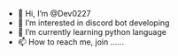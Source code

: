 - 👋 Hi, I’m @Dev0227
- 👀 I’m interested in discord bot developing
- 🌱 I’m currently learning python language
- 📫 How to reach me, join
......

<!---
Dev0227/Dev0227 is a ✨ special ✨ repository because its `README.md` (this file) appears on your GitHub profile.
You can click the Preview link to take a look at your changes.
--->
